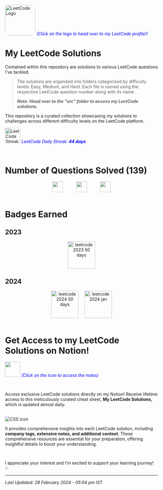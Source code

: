 [<img src="https://upload.wikimedia.org/wikipedia/commons/1/19/LeetCode_logo_black.png" width="100" height="100" alt="LeetCode Logo" style="border-radius: 10px;" target="_main">](https://leetcode.com/harshilsharma2020/) <span style="color:blue"><em>(Click on the logo to head over to my LeetCode profile!)</em></span>

# My LeetCode Solutions

Contained within this repository are solutions to various LeetCode questions I've tackled. 
> The solutions are organized into folders categorized by difficulty levels: Easy, Medium, and Hard. Each file is named using the respective LeetCode question number along with its name.
> <p><em><strong>Note: Head over to the "src" folder to access my LeetCode solutions.</strong></em></p>

This repository is a curated collection showcasing my solutions to challenges across different difficulty levels on the LeetCode platform.

[<img src="https://leetcode.com/static/images/coin.gif" height="50px" alt="LeetCode Streak Coin" target="_main">](#) <span style="color:blue"><em>LeetCode Daily Streak: <strong>44 days</strong></em></span>





<br>

# Number of Questions Solved (139)

<!-- 

- ![Easy Questions Solved](https://img.shields.io/badge/Easy-58-green)
- ![Medium Questions Solved](https://img.shields.io/badge/Medium-65-orange)
- ![Hard Questions Solved](https://img.shields.io/badge/Hard-16-red)
-->

<div style="text-align: center;">
  <div style="display: flex; justify-content: center;">
    <img src="https://camo.githubusercontent.com/beb5e61ed6474944b60d4941d7bbc597d12eca11d9de5d84fd9674ccbe79d0fc/68747470733a2f2f696d672e736869656c64732e696f2f62616467652f456173792d35382d677265656e" alt="" height="35px" title="" style="margin-right: 20px;">
    &nbsp;&nbsp;&nbsp;&nbsp;&nbsp;&nbsp;
    <img src="https://camo.githubusercontent.com/f4de62d40451488dd8c142a25ee375f9284e9a85d3b04ad0acb6169d44cecf84/68747470733a2f2f696d672e736869656c64732e696f2f62616467652f4d656469756d2d36352d6f72616e6765" alt="" height="35px" title="" style="margin-right: 20px;">
    &nbsp;&nbsp;&nbsp;&nbsp;&nbsp;&nbsp;
    <img src="https://camo.githubusercontent.com/39e6c8537b0a163c3e80c8cc2fc73ddaa995d10c761f787ad817756fdff6cf24/68747470733a2f2f696d672e736869656c64732e696f2f62616467652f486172642d31362d726564" alt="" height="35px" title="">
  </div>
</div>

<br>


# Badges Earned

## 2023
<div style="text-align: center;">
  <div style="display: flex; justify-content: center; gap: 20px;">
    <img src="https://assets.leetcode.com/static_assets/marketing/2023-50.gif" alt="leetcode 2023 50 days" height="90px" title="LeetCode 50 Days Badge 2023">
  </div>
</div>

## 2024

<div style="text-align: center;">
  <div style="display: flex; justify-content: center; gap: 20px;">
    <img src="https://assets.leetcode.com/static_assets/marketing/2024-50.gif" alt="leetcode 2024 50 days" height="90px" title="LeetCode 50 Days Badge 2024">
    <img src="https://leetcode.com/static/images/badges/2024/gif/2024-01.gif" alt="leetcode 2024 jan" height="90px" title="LeetCode January Badge 2024">
  </div>
</div>

<br>



# Get Access to my LeetCode Solutions on Notion!

[<img src="https://upload.wikimedia.org/wikipedia/commons/4/45/Notion_app_logo.png" width="50" height="50">](https://forms.gle/Am4LHigcuPJzcCPg8) <span style="color:blue">_(Click on the icon to access the notes)_</span>

<br>

Access exclusive LeetCode solutions directly on my Notion! Receive lifetime access to this meticulously curated cheat sheet, <strong> My LeetCode Solutions, </strong> which is updated almost daily.

<br>

<img src="https://i.ibb.co/VMwmMMX/2.png" alt="CSS icon" title="image">

<br>

It provides comprehensive insights into each LeetCode solution, including <strong> company tags, extensive notes, and additional context. </strong> These comprehensive resources are essential for your preparation, offering insightful details to boost your understanding.

<br>

I appreciate your interest and I'm excited to support your learning journey! ✨


---

<em>Last Updated: 28 February 2024 - 05:04 pm IST</em>


